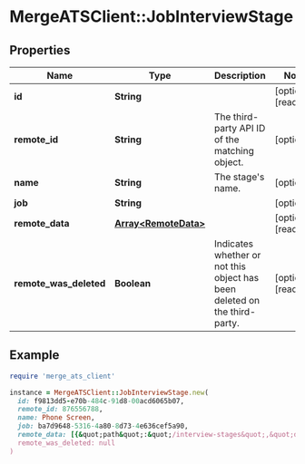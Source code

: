 # MergeATSClient::JobInterviewStage

## Properties

| Name | Type | Description | Notes |
| ---- | ---- | ----------- | ----- |
| **id** | **String** |  | [optional][readonly] |
| **remote_id** | **String** | The third-party API ID of the matching object. | [optional] |
| **name** | **String** | The stage&#39;s name. | [optional] |
| **job** | **String** |  | [optional] |
| **remote_data** | [**Array&lt;RemoteData&gt;**](RemoteData.md) |  | [optional][readonly] |
| **remote_was_deleted** | **Boolean** | Indicates whether or not this object has been deleted on the third-party. | [optional][readonly] |

## Example

```ruby
require 'merge_ats_client'

instance = MergeATSClient::JobInterviewStage.new(
  id: f9813dd5-e70b-484c-91d8-00acd6065b07,
  remote_id: 876556788,
  name: Phone Screen,
  job: ba7d9648-5316-4a80-8d73-4e636cef5a90,
  remote_data: [{&quot;path&quot;:&quot;/interview-stages&quot;,&quot;data&quot;:[&quot;Varies by platform&quot;]}],
  remote_was_deleted: null
)
```


